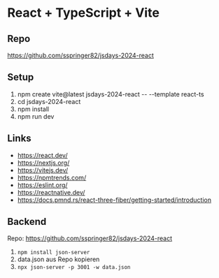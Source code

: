 # React + TypeScript + Vite

## Repo
https://github.com/sspringer82/jsdays-2024-react

## Setup

1. npm create vite@latest jsdays-2024-react -- --template react-ts
2. cd jsdays-2024-react
3. npm install
4. npm run dev

## Links
- https://react.dev/
- https://nextjs.org/
- https://vitejs.dev/
- https://npmtrends.com/
- https://eslint.org/
- https://reactnative.dev/
- https://docs.pmnd.rs/react-three-fiber/getting-started/introduction

## Backend
Repo: https://github.com/sspringer82/jsdays-2024-react

1. `npm install json-server`
2. data.json aus Repo kopieren
3. `npx json-server -p 3001 -w data.json`